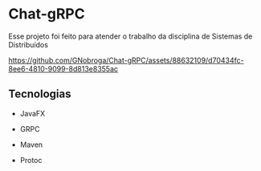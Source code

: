 # Chat-gRPC

Esse projeto foi feito para atender o trabalho da disciplina de Sistemas de Distribuídos

https://github.com/GNobroga/Chat-gRPC/assets/88632109/d70434fc-8ee6-4810-9099-8d813e8355ac

## Tecnologias

- JavaFX

- GRPC

- Maven

- Protoc
